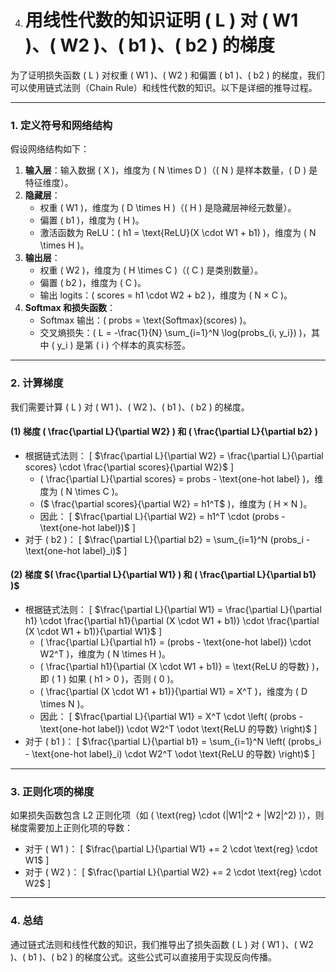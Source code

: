 4. # 用线性代数的知识证明 \( L \) 对 \( W1 \)、\( W2 \)、\( b1 \)、\( b2 \) 的梯度

  为了证明损失函数 \( L \) 对权重 \( W1 \)、\( W2 \) 和偏置 \( b1 \)、\( b2 \) 的梯度，我们可以使用链式法则（Chain Rule）和线性代数的知识。以下是详细的推导过程。

---

### **1. 定义符号和网络结构**

  假设网络结构如下：

  1. **输入层**：输入数据 \( X \)，维度为 \( N \times D \)（\( N \) 是样本数量，\( D \) 是特征维度）。
  2. **隐藏层**：
     - 权重 \( W1 \)，维度为 \( D \times H \)（\( H \) 是隐藏层神经元数量）。
     - 偏置 \( b1 \)，维度为 \( H \)。
     - 激活函数为 ReLU：\( h1 = \text{ReLU}(X \cdot W1 + b1) \)，维度为 \( N \times H \)。
  3. **输出层**：
     - 权重 \( W2 \)，维度为 \( H \times C \)（\( C \) 是类别数量）。
     - 偏置 \( b2 \)，维度为 \( C \)。
     - 输出 logits：\( scores = h1 \cdot W2 + b2 \)，维度为 \( N $\times$ C \)。
  4. **Softmax 和损失函数**：
     - Softmax 输出：\( probs = \text{Softmax}(scores) \)。
     - 交叉熵损失：\( L = -\frac{1}{N} \sum_{i=1}^N \log(probs_{i, y_i}) )，其中 \( y_i \) 是第 \( i \) 个样本的真实标签。

---

  ### **2. 计算梯度**

  我们需要计算 \( L \) 对 \( W1 \)、\( W2 \)、\( b1 \)、\( b2 \) 的梯度。

#### **(1) 梯度 \( \frac{\partial L}{\partial W2} ) 和 ( \frac{\partial L}{\partial b2} \)**

  - 根据链式法则：
    \[
    $\frac{\partial L}{\partial W2} = \frac{\partial L}{\partial scores} \cdot \frac{\partial scores}{\partial W2}$
    \]
    - \( \frac{\partial L}{\partial scores} = probs - \text{one-hot label} \)，维度为 \( N \times C \)。
    - \($ \frac{\partial scores}{\partial W2} = h1^T$ \)，维度为 \( H $\times$ N \)。
    - 因此：
      \[
      $\frac{\partial L}{\partial W2} = h1^T \cdot (probs - \text{one-hot label})$
      \]
  - 对于 \( b2 \)：
    \[
    $\frac{\partial L}{\partial b2} = \sum_{i=1}^N (probs_i - \text{one-hot label}_i)$
    \]

  #### **(2) 梯度 $( \frac{\partial L}{\partial W1} ) 和 ( \frac{\partial L}{\partial b1} )$**

  - 根据链式法则：
    \[
    $\frac{\partial L}{\partial W1} = \frac{\partial L}{\partial h1} \cdot \frac{\partial h1}{\partial (X \cdot W1 + b1)} \cdot \frac{\partial (X \cdot W1 + b1)}{\partial W1}$
    \]
    - \( \frac{\partial L}{\partial h1} = (probs - \text{one-hot label}) \cdot W2^T \)，维度为 \( N \times H \)。
    - \( \frac{\partial h1}{\partial (X \cdot W1 + b1)} = \text{ReLU 的导数} \)，即 \( 1 \) 如果 \( h1 > 0 \)，否则 \( 0 \)。
    - \( \frac{\partial (X \cdot W1 + b1)}{\partial W1} = X^T )，维度为 \( D \times N \)。
    - 因此：
      \[
      $\frac{\partial L}{\partial W1} = X^T \cdot \left( (probs - \text{one-hot label}) \cdot W2^T \odot \text{ReLU 的导数} \right)$
      \]
  - 对于 \( b1 \)：
    \[
    $\frac{\partial L}{\partial b1} = \sum_{i=1}^N \left( (probs_i - \text{one-hot label}_i) \cdot W2^T \odot \text{ReLU 的导数} \right)$
    \]

---

  ### **3. 正则化项的梯度**

  如果损失函数包含 L2 正则化项（如 \( \text{reg} \cdot (\|W1\|^2 + \|W2\|^2) \)），则梯度需要加上正则化项的导数：

  - 对于 \( W1 \)：
    \[
    $\frac{\partial L}{\partial W1} += 2 \cdot \text{reg} \cdot W1$
    \]
  - 对于 \( W2 \)：
    \[
    $\frac{\partial L}{\partial W2} += 2 \cdot \text{reg} \cdot W2$
    ]

---

### **4. 总结**

  通过链式法则和线性代数的知识，我们推导出了损失函数 \( L \) 对 \( W1 \)、\( W2 \)、\( b1 \)、\( b2 \) 的梯度公式。这些公式可以直接用于实现反向传播。